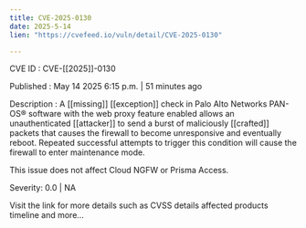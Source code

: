 ```yaml
---
title: CVE-2025-0130
date: 2025-5-14
lien: "https://cvefeed.io/vuln/detail/CVE-2025-0130"

---
```


CVE ID : CVE-[[2025]]-0130

Published :  May 14
2025
6:15 p.m. | 51 minutes ago

Description : A [[missing]] [[exception]] check in Palo Alto Networks PAN-OS® software with the web proxy feature enabled allows an unauthenticated [[attacker]] to send a burst of maliciously [[crafted]] packets that causes the firewall to become unresponsive and eventually reboot. Repeated successful attempts to trigger this condition will cause the firewall to enter maintenance mode.

This issue does not affect Cloud NGFW or Prisma Access.

Severity: 0.0 | NA

Visit the link for more details
such as CVSS details
affected products
timeline
and more...
